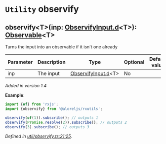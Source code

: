 # `Utility` observify

## observify\<T>(inp: [ObservifyInput.d](https://github.com/Alorel/rxutils/blob/9057654/projects/rxutils/types/ObservifyInput.d.ts#L7)\<T>): [Observable](https://rxjs.dev/api/index/class/Observable)\<T>

Turns the input into an observable if it isn't one already

| **Parameter** | **Description** | **Type** | **Optional** | **Default value** |
|---------------|-----------------|----------|--------------|-------------------|
| inp | The input | <span>[ObservifyInput.d](https://github.com/Alorel/rxutils/blob/9057654/projects/rxutils/types/ObservifyInput.d.ts#L7)\<T></span> | No |  |

*Added in version 1.4*

**Example**:
```typescript
import {of} from 'rxjs';
import {observify} from '@aloreljs/rxutils';

observify(of(1)).subscribe(); // outputs 1
observify(Promise.resolve(2)).subscribe(); // outputs 2
observify(3).subscribe(); // outputs 3
```

*Defined in [util/observify.ts:21:25](https://github.com/Alorel/rxutils/blob/9057654/projects/rxutils/util/observify.ts#L21).*